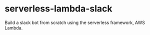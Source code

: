 # serverless-lambda-slack
Build a slack bot from scratch using the serverless framework, AWS Lambda.
